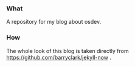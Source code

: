 ### What

A repository for my blog about osdev.

### How

The whole look of this blog is taken directly from https://github.com/barryclark/jekyll-now .
